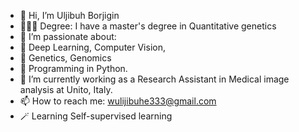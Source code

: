 - 👋 Hi, I’m Uljibuh Borjigin
- 👨🏻‍🎓 Degree:  I have a master's degree in Quantitative genetics
- 👀 I’m passionate about: 
- 🤖 Deep Learning, Computer Vision, 
- 🧬 Genetics, Genomics
- 🐍 Programming in Python.
- 🌱 I’m currently working as a Research Assistant in Medical image analysis at Unito, Italy.
- 📫 How to reach me:  wulijibuhe333@gmail.com
- 🪄 Learning Self-supervised learning

